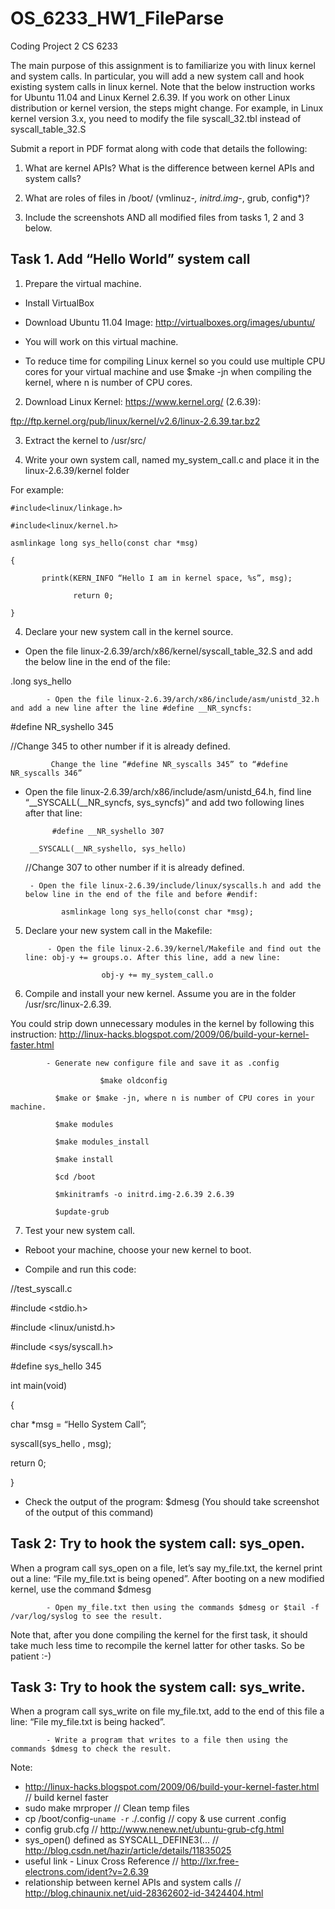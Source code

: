 OS_6233_HW1_FileParse
=====================
Coding Project 2
CS 6233

The main purpose of this assignment is to familiarize you with linux kernel and system calls. In particular, you will add a new system call and hook existing system calls in linux kernel. Note that the below instruction works for Ubuntu 11.04 and Linux Kernel 2.6.39. If you work on other Linux distribution or kernel version, the steps might change. For example, in Linux kernel version 3.x, you need to modify the file syscall_32.tbl instead of syscall_table_32.S




Submit a report in PDF format along with code that details the following:

1. What are kernel APIs? What is the difference between kernel APIs and system calls?

2. What are roles of files in /boot/ (vmlinuz-*, initrd.img-*, grub, config*)?

3. Include the screenshots AND all modified files from tasks 1, 2 and 3 below.




Task 1. Add “Hello World” system call
---------------------
1. Prepare the virtual machine.

- Install VirtualBox

- Download Ubuntu 11.04 Image: http://virtualboxes.org/images/ubuntu/

- You will work on this virtual machine.

- To reduce time for compiling Linux kernel so you could use multiple CPU cores for your virtual machine and use $make -jn when compiling the kernel, where n is number of CPU cores.

2. Download Linux Kernel: https://www.kernel.org/ (2.6.39):

ftp://ftp.kernel.org/pub/linux/kernel/v2.6/linux-2.6.39.tar.bz2

3. Extract the kernel to /usr/src/

4. Write your own system call, named my_system_call.c and place it in the linux-2.6.39/kernel folder

For example:
```
#include<linux/linkage.h>

#include<linux/kernel.h>

asmlinkage long sys_hello(const char *msg)

{

       printk(KERN_INFO “Hello I am in kernel space, %s”, msg);

              return 0;

}
```

4. Declare your new system call in the kernel source.

- Open the file linux-2.6.39/arch/x86/kernel/syscall_table_32.S and add the below line in the end of the file:

.long sys_hello

            - Open the file linux-2.6.39/arch/x86/include/asm/unistd_32.h and add a new line after the line #define __NR_syncfs:

#define NR_syshello 345

//Change 345 to other number if it is already defined.

             Change the line “#define NR_syscalls 345” to “#define NR_syscalls 346”

- Open the file linux-2.6.39/arch/x86/include/asm/unistd_64.h, find line “__SYSCALL(__NR_syncfs, sys_syncfs)” and add two following lines after that line:

            #define __NR_syshello 307

       __SYSCALL(__NR_syshello, sys_hello)

     //Change 307 to other number if it is already defined.

       - Open the file linux-2.6.39/include/linux/syscalls.h and add the below line in the end of the file and before #endif:

              asmlinkage long sys_hello(const char *msg);




5. Declare your new system call in the Makefile:

            - Open the file linux-2.6.39/kernel/Makefile and find out the line: obj-y += groups.o. After this line, add a new line:

                        obj-y += my_system_call.o

6. Compile and install your new kernel. Assume you are in the folder /usr/src/linux-2.6.39.

You could strip down unnecessary modules in the kernel by following this instruction: http://linux-hacks.blogspot.com/2009/06/build-your-kernel-faster.html

            - Generate new configure file and save it as .config

                        $make oldconfig

              $make or $make -jn, where n is number of CPU cores in your machine.

              $make modules

              $make modules_install

              $make install

              $cd /boot

              $mkinitramfs -o initrd.img-2.6.39 2.6.39

              $update-grub

7. Test your new system call.

- Reboot your machine, choose your new kernel to boot.

- Compile and run this code:

//test_syscall.c

#include <stdio.h>

#include <linux/unistd.h>

#include <sys/syscall.h>

#define sys_hello 345

 

int main(void)

{

   char *msg = “Hello System Call”;

   syscall(sys_hello , msg);

   return 0;

}

- Check the output of the program: $dmesg (You should take screenshot of the output of this command)





Task 2: Try to hook the system call: sys_open.
---------------------
When a program call sys_open on a file, let’s say my_file.txt, the kernel print out a line: “File my_file.txt is being opened”. After booting on a new modified kernel, use the command $dmesg

            - Open my_file.txt then using the commands $dmesg or $tail -f /var/log/syslog to see the result.

Note that, after you done compiling the kernel for the first task, it should take much less time to recompile the kernel latter for other tasks. So be patient :-)


Task 3: Try to hook the system call: sys_write.
---------------------
When a program call sys_write on file my_file.txt, add to the end of this file a line: “File my_file.txt is being hacked”.

            - Write a program that writes to a file then using the commands $dmesg to check the result.

Note:
- http://linux-hacks.blogspot.com/2009/06/build-your-kernel-faster.html // build kernel faster
- sudo make mrproper  // Clean temp files 
- cp /boot/config-`uname -r` ./.config  // copy & use current .config
- config grub.cfg  // http://www.nenew.net/ubuntu-grub-cfg.html
- sys_open() defined as SYSCALL_DEFINE3(...  // http://blog.csdn.net/hazir/article/details/11835025
- useful link - Linux Cross Reference // http://lxr.free-electrons.com/ident?v=2.6.39
- relationship between kernel APIs and system calls // http://blog.chinaunix.net/uid-28362602-id-3424404.html
